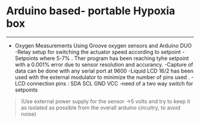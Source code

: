 # Arduino based- portable Hypoxia box
-----------------
- Oxygen Measurements Using Groove oxygen sensors and Arduino DUO
-Relay setup for switching the actuator speed according to setpoint 
-Setpoints  where 5-7% . Ther program has been reaching tyhe setpoint with a 0.001% error due to sensor resolution and accurancy.
-Capture of data can be done with any serial port at 9600
-Liquid LCD 16/2 has been used with the external modulator to minimize the number of pins used . 
-LCD connection pins : SDA SCL GND VCC 
-need of a two way switch for setpoints 
>(Use external power supply for the sensor ->5 volts and try to keep it as isolated as possible from the overall arduino circuitry, to avoid noise)
